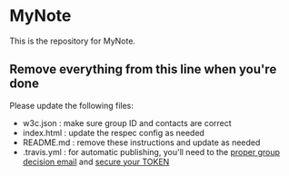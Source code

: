
# MyNote

This is the repository for MyNote.

## Remove everything from this line when you're done

Please update the following files:

* w3c.json : make sure group ID and contacts are correct
* index.html : update the respec config as needed
* README.md : remove these instructions and update as needed
* .travis.yml : for automatic publishing, you'll need to the [proper group decision email](https://github.com/w3c/echidna/wiki/How-to-use-Echidna-with-ReSpec-and-GitHub#working-group-approval) and [secure your TOKEN](https://github.com/w3c/echidna/wiki/How-to-use-Echidna-with-ReSpec-and-GitHub#working-group-approval)
